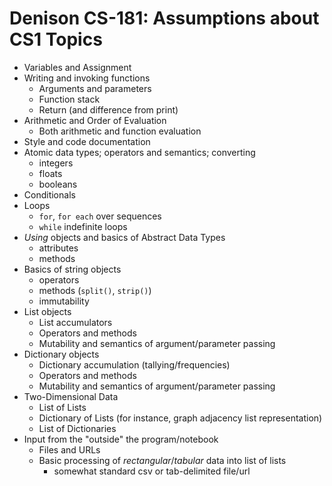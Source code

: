 # Denison CS-181: Assumptions about CS1 Topics

  - Variables and Assignment
  - Writing and invoking functions
    - Arguments and parameters
    - Function stack
    - Return (and difference from print)
  - Arithmetic and Order of Evaluation
    - Both arithmetic and function evaluation
  - Style and code documentation
  - Atomic data types; operators and semantics; converting
    - integers
    - floats
    - booleans
  - Conditionals
  - Loops
    - `for`, `for each` over sequences
    - `while` indefinite loops
  - *Using* objects and basics of Abstract Data Types
    - attributes
    - methods
  - Basics of string objects
    - operators
    - methods (`split()`, `strip()`)
    - immutability
  - List objects
    - List accumulators
    - Operators and methods
    - Mutability and semantics of argument/parameter passing
  - Dictionary objects
    - Dictionary accumulation (tallying/frequencies)
    - Operators and methods
    - Mutability and semantics of argument/parameter passing
  - Two-Dimensional Data
    - List of Lists
    - Dictionary of Lists (for instance, graph adjacency list representation)
    - List of Dictionaries
  - Input from the "outside" the program/notebook
    - Files and URLs
    - Basic processing of *rectangular*/*tabular* data into list of lists
      - somewhat standard csv or tab-delimited file/url
